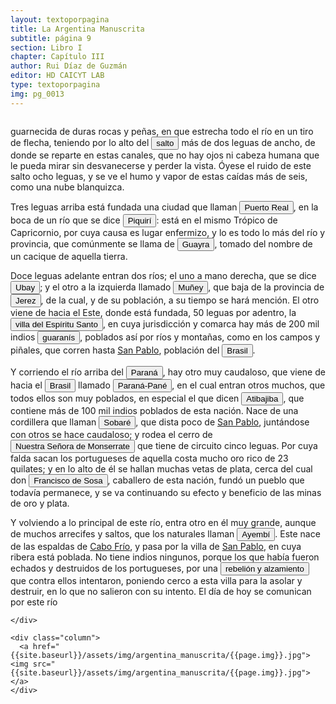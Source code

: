 ```yaml
---
layout: textoporpagina
title: La Argentina Manuscrita
subtitle: página 9
section: Libro I
chapter: Capítulo III
author: Rui Díaz de Guzmán
editor: HD CAICYT LAB
type: textoporpagina
img: pg_0013
---
```


<div class="row">
    <div class="column">

<p>guarnecida de duras rocas y peñas, en que estrecha todo el río en un tiro de flecha, teniendo por lo alto del <button class="balloon" data-balloon-pos="up" data-balloon-length="large" data-balloon="Refiere a la cataratas del Iguazú.">salto</button> más de dos leguas de ancho, de donde se reparte en estas canales, que no hay ojos ni cabeza humana que le pueda mirar sin desvanecerse y perder la vista. Óyese el ruido de este salto ocho leguas, y se ve el humo y vapor de estas caídas más de seis, como una nube blanquizca.</p> <p>Tres leguas arriba está fundada una ciudad que llaman <a href="https://recogito.pelagios.org/document/wzqxhk0h3vpikm/part/1/edit#58c3f39f-eb9b-4727-8ed6-bd008227ab17" target="_blank"><button class="balloon" data-balloon-pos="up" data-balloon-length="large" data-balloon="Refiere a la ciudad Real del Guayrá, asentamiento español fundado desde Asunción en 1557 sobre la confluencia del Río Paraná y del Piquirí en la provincia del Guayrá.">Puerto Real</button></a>, en la boca de un río que se dice <button class="balloon" data-balloon-pos="up" data-balloon-length="large" data-balloon="Refiere al río Piquirí.">Piquirí</button>: está en el mismo Trópico de Capricornio, por cuya causa es lugar enfermizo, y lo es todo lo más del río y provincia, que comúnmente se llama de <a href="https://recogito.pelagios.org/document/wzqxhk0h3vpikm/part/1/edit#ad22a97b-537d-44f4-bfc0-db847ad27373" target="_blank"><button class="balloon" data-balloon-pos="up" data-balloon-length="large" data-balloon="Amplia región comprendida dentro de la Gobernación del Río de la Plata y el océano Atlántico, en el actual territorio brasileño. Fue colonizada desde Asunción del Paraguay, pero las constantes incursiones de los bandeirantes portugueses frenaron su expansión.">Guayra</button></a>, tomado del nombre de un cacique de aquella tierra.</p> <p>Doce leguas adelante entran dos ríos; el uno a mano derecha, que se dice <button class="balloon" data-balloon-pos="up" data-balloon-length="large" data-balloon="Actual río Ivaí del estado brasileño de Paraná.">Ubay</button>; y el otro a la izquierda llamado <button class="balloon" data-balloon-pos="up" data-balloon-length="large" data-balloon="Probablemente río Amambaí.">Muñey</button>, que baja de la provincia de <a href="https://recogito.pelagios.org/document/wzqxhk0h3vpikm/part/1/edit#13dd0aa5-bc45-47dc-af5c-41e4173f41c2" target="_blank"><button class="balloon" data-balloon-pos="up" data-balloon-length="large" data-balloon="Territorios al norte del Río Paraguay, y organizados en torno a la ciudad de Santiago de Jerez (1593-1632) fundada en la confluencia de los ríos Miranda (Mbotetey o Ipaneme) y el Aquidauana. Dependían políticamente de Asunción.. Se refiere a Santiago de Jerez (1593) fundada en la confluencia de los ríos Miranda y Aquidauana.">Jerez</button></a>, de la cual, y de su población, a su tiempo se hará mención. El otro viene de hacia el Este, donde está fundada, 50 leguas por adentro, la <a href="https://recogito.pelagios.org/document/wzqxhk0h3vpikm/part/1/edit#39e4c83e-b0a6-4b2d-a74e-390b54cfb6d3" target="_blank"><button class="balloon" data-balloon-pos="up" data-balloon-length="large" data-balloon="Refiere a la ciudad de Villa Rica del Espíritu Santo, fundada por Ruy Díaz Melgarejo (padre de Rui Díaz) en 1570 en la región del Guayrá en lo que hoy constituye territorio del estado brasileño de Paraná.">villa del Espíritu Santo</button></a>, en cuya jurisdicción y comarca hay más de 200 mil indios <button class="balloon" data-balloon-pos="up" data-balloon-length="large" data-balloon="Refiere a los guaraníes o avá, según su autodenominación (que significa &quot;ser humano&quot;), se extendían, divididos en distintas parcialidades, entre la costa brasileña y los contrafuertes andinos, teniendo además asentamientos en las islasdel Río Paraná y del delta del Río de la Plata. Cultivadores selvícolas, producían regulamente excedentes agrícolas que serían indispensables para el avance de la conquista española en el región.">guaranís</button>, poblados así por ríos y montañas, como en los campos y piñales, que corren hasta <a href="https://recogito.pelagios.org/document/wzqxhk0h3vpikm/part/1/edit#8138e05d-7f6d-4b18-b0a1-6a8b4b488ece" target="_blank">San Pablo</a>, población del <a href="https://recogito.pelagios.org/document/wzqxhk0h3vpikm/part/1/edit#c837c590-1cf3-41b1-a026-97173adc6077" target="_blank"><button class="balloon" data-balloon-pos="up" data-balloon-length="large" data-balloon="La costa de lo que hoy es territorio brasileño fue el primer punto al que llegaron los europeos en América del Sur. La primera expedición que exploró la región fue un desprendimiento de la flota portuguesa que Vasco da Gama (1460-1524) llevaba hacia Oriente. Las naves dirigidas por Pedro Álvarez de Cabral (1467-1520) se alejaron excesivamente de la costa de África y terminaron en el extremo sur de actual territorio del Estado de Bahía, en que el permanecieron entre abril y mayo del año 1500.">Brasil</button></a>.</p> <p>Y corriendo el río arriba del <a href="https://recogito.pelagios.org/document/wzqxhk0h3vpikm/part/1/edit#cf98fec4-3fb1-4c81-b791-686a002492db" target="_blank"><button class="balloon" data-balloon-pos="up" data-balloon-length="large" data-balloon="Refiere al río Paraná.">Paraná</button></a>, hay otro muy caudaloso, que viene de hacia el <a href="https://recogito.pelagios.org/document/wzqxhk0h3vpikm/part/1/edit#cdbe876c-5b7c-4c1c-8617-3e6180f0afd7" target="_blank"><button class="balloon" data-balloon-pos="up" data-balloon-length="large" data-balloon="La costa de lo que hoy es territorio brasileño fue el primer punto al que llegaron los europeos en América del Sur. La primera expedición que exploró la región fue un desprendimiento de la flota portuguesa que Vasco da Gama (1460-1524) llevaba hacia Oriente. Las naves dirigidas por Pedro Álvarez de Cabral (1467-1520) se alejaron excesivamente de la costa de África y terminaron en el extremo sur de actual territorio del Estado de Bahía, en que el permanecieron entre abril y mayo del año 1500.">Brasil</button></a> llamado <button class="balloon" data-balloon-pos="up" data-balloon-length="large" data-balloon="Río Paranapanema">Paraná-Pané</button>, en el cual entran otros muchos, que todos ellos son muy poblados, en especial el que dicen <button class="balloon" data-balloon-pos="up" data-balloon-length="large" data-balloon="Refiere al actual río Tibagi, afluente del río Pananapanema">Atibajiba</button>, que contiene más de 100 mil indios poblados de esta nación. Nace de una cordillera que llaman <button class="balloon" data-balloon-pos="up" data-balloon-length="large" data-balloon="Refiere a las sierra Agudos Grandes o  serra Agudos Grandes.">Sobaré</button>, que dista poco de <a href="https://recogito.pelagios.org/document/wzqxhk0h3vpikm/part/1/edit#dc647cef-970a-4763-a988-6f50aa17f78c" target="_blank">San Pablo</a>, juntándose con otros se hace caudaloso; y rodea el cerro de <a href="https://recogito.pelagios.org/document/wzqxhk0h3vpikm/part/1/edit#89effcf7-3c2c-47dd-9d94-de42644648cd" target="_blank"><button class="balloon" data-balloon-pos="up" data-balloon-length="large" data-balloon="Probablemente se refiera Monte Serrat en la ciudad de Santos (estado brasileño de Sao Paulo), en cuya cima hay un santuario dedicado a la Virgen de Montserrat.">Nuestra Señora de Monserrate</button></a> que tiene de circuito cinco leguas. Por cuya falda sacan los portugueses de aquella costa mucho oro rico de 23 quilates; y en lo alto de él se hallan muchas vetas de plata, cerca del cual don <button class="balloon" data-balloon-pos="up" data-balloon-length="large" data-balloon="Francisco de Sousa (1540-1611) fue un fidalgo portugués y sépimo gobernador de Brasil.">Francisco de Sosa</button>, caballero de esta nación, fundó un pueblo que todavía permanece, y se va continuando su efecto y beneficio de las minas de oro y plata.</p> <p>Y volviendo a lo principal de este río, entra otro en él muy grande, aunque de muchos arrecifes y saltos, que los naturales llaman <button class="balloon" data-balloon-pos="up" data-balloon-length="large" data-balloon="Refiere al actual Río Tieté que nace cerca de Campihas (Sao Paulo)">Ayembí</button>. Este nace de las espaldas de <a href="https://recogito.pelagios.org/document/wzqxhk0h3vpikm/part/1/edit#f9e06170-dda8-4024-bcc3-c00a7155e6c8" target="_blank">Cabo Frío</a>, y pasa por la villa de <a href="https://recogito.pelagios.org/document/wzqxhk0h3vpikm/part/1/edit#57452c32-0ad9-4dbf-98b1-5a8a167d6a50" target="_blank">San Pablo</a>, en cuya ribera está poblada. No tiene indios ningunos, porque los que había fueron echados y destruidos de los portugueses, por una <button class="balloon" data-balloon-pos="up" data-balloon-length="large" data-balloon="Refiere al ciclo de revueltas englobadas bajo en nombre de la guerra contra los Tamoios, una parcialidad tupí que se levantó contra los portugueses durante varias décadas a partir de la segunda mitad del siglo XVI.">rebelión y alzamiento</button> que contra ellos intentaron, poniendo cerco a esta villa para la asolar y destruir, en lo que no salieron con su intento. El día de hoy se comunican por este río</p>

    </div>

    <div class="column">
      <a href="{{site.baseurl}}/assets/img/argentina_manuscrita/{{page.img}}.jpg"><img src="{{site.baseurl}}/assets/img/argentina_manuscrita/{{page.img}}.jpg"></a>
    </div>
</div>